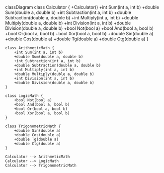 classDiagram
    class Calculator {
        +Calculator()
        +int Sum(int a, int b)
        +double Sum(double a, double b)
        +int Subtraction(int a, int b)
        +double Subtraction(double a, double b)
        +int Multiply(int a, int b)
        +double Multiply(double a, double b)
        +int Division(int a, int b)
        +double Division(double a, double b)
        +bool Not(bool a)
        +bool And(bool a, bool b)
        +bool Or(bool a, bool b)
        +bool Xor(bool a, bool b)
        +double Sin(double a)
        +double Cos(double a)
        +double Tg(double a)
        +double Ctg(double a)
    }

    class ArithmeticMath {
        +int Sum(int a, int b)
        +double Sum(double a, double b)
        +int Subtraction(int a, int b)
        +double Subtraction(double a, double b)
        +int Multiply(int a, int b)
        +double Multiply(double a, double b)
        +int Division(int a, int b)
        +double Division(double a, double b)
    }

    class LogicMath {
        +bool Not(bool a)
        +bool And(bool a, bool b)
        +bool Or(bool a, bool b)
        +bool Xor(bool a, bool b)
    }

    class TrigonometricMath {
        +double Sin(double a)
        +double Cos(double a)
        +double Tg(double a)
        +double Ctg(double a)
    }

    Calculator --> ArithmeticMath
    Calculator --> LogicMath
    Calculator --> TrigonometricMath
